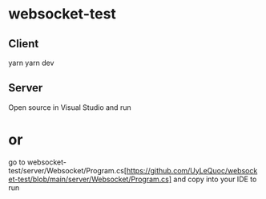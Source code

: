 # websocket-test

## Client
yarn
yarn dev

## Server
Open source in Visual Studio and run 

# or

go to  websocket-test/server/Websocket/Program.cs[https://github.com/UyLeQuoc/websocket-test/blob/main/server/Websocket/Program.cs]
and copy into your IDE to run
